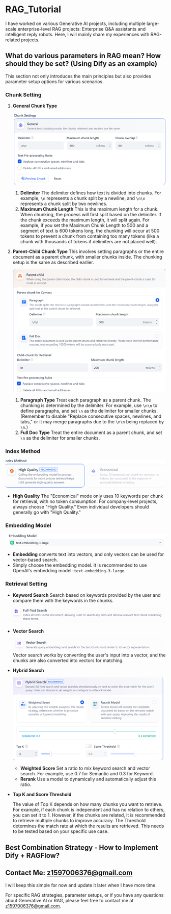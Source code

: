 # RAG_Tutorial

I have worked on various Generative AI projects, including multiple large-scale enterprise-level RAG projects: Enterprise Q&A assistants and intelligent reply robots. Here, I will mainly share my experiences with RAG-related projects.

## What do various parameters in RAG mean? How should they be set? (Using Dify as an example)

This section not only introduces the main principles but also provides parameter setup options for various scenarios.

### Chunk Setting

1. **General Chunk Type**

   ![img](/img/General_Chunk.png)

   1. **Delimiter**
       The delimiter defines how text is divided into chunks. For example, `\n` represents a chunk split by a newline, and `\n\n` represents a chunk split by two newlines.
   2. **Maximum Chunk Length**
       This is the maximum length for a chunk. When chunking, the process will first split based on the delimiter. If the chunk exceeds the maximum length, it will split again. For example, if you set the Maximum Chunk Length to 500 and a segment of text is 600 tokens long, the chunking will occur at 500 tokens to prevent a chunk from containing too many tokens (like a chunk with thousands of tokens if delimiters are not placed well).

2. **Parent-Child Chunk Type**
    This involves setting paragraphs or the entire document as a parent chunk, with smaller chunks inside. The chunking setup is the same as described earlier.

   ![img](/img/Parent-Child_Chunk.png)

   1. **Paragraph Type**
       Treat each paragraph as a parent chunk. The chunking is determined by the delimiter. For example, use `\n\n` to define paragraphs, and set `\n` as the delimiter for smaller chunks.
       (Remember to disable "Replace consecutive spaces, newlines, and tabs," or it may merge paragraphs due to the `\n\n` being replaced by `\n`.)
   2. **Full Doc Type**
       Treat the entire document as a parent chunk, and set `\n` as the delimiter for smaller chunks.

### Index Method

![img](/img/Index_Method.png)

- **High Quality**
   The "Economical" mode only uses 10 keywords per chunk for retrieval, with no token consumption. For company-level projects, always choose "High Quality." Even individual developers should generally go with "High Quality."

### Embedding Model

![img](/img/Embedding_Model.png)

- **Embedding** converts text into vectors, and only vectors can be used for vector-based search.
- Simply choose the embedding model. It is recommended to use OpenAI's embedding model: `text-embedding-3-large`.

### Retrieval Setting

- **Keyword Search**
   Search based on keywords provided by the user and compare them with the keywords in the chunks.

  ![img](/img/Full_Text.png)

- **Vector Search**

  ![img](/img/Vector.png)
   Vector search works by converting the user's input into a vector, and the chunks are also converted into vectors for matching.

- **Hybrid Search**

  ![img](/img/Hybrid_Search.png)

  - **Weighted Score**
     Set a ratio to mix keyword search and vector search. For example, use 0.7 for Semantic and 0.3 for Keyword.
  - **Rerank**
     Use a model to dynamically and automatically adjust this ratio.

- **Top K and Score Threshold**

  The value of Top K depends on how many chunks you want to retrieve. For example, if each chunk is independent and has no relation to others, you can set it to 1. However, if the chunks are related, it is recommended to retrieve multiple chunks to improve accuracy.
   The Threshold determines the match rate at which the results are retrieved. This needs to be tested based on your specific use case.

## Best Combination Strategy - How to Implement Dify + RAGFlow?

## Contact Me: z1597006376@gmail.com

I will keep this simple for now and update it later when I have more time.

For specific RAG strategies, parameter setups, or if you have any questions about Generative AI or RAG, please feel free to contact me at z1597006376@gmail.com.